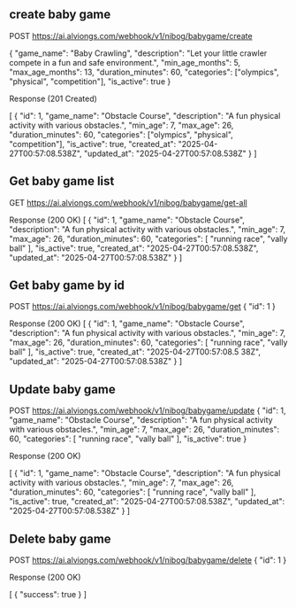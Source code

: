 ## create baby game 
POST https://ai.alviongs.com/webhook/v1/nibog/babygame/create

{
  "game_name": "Baby Crawling",
  "description": "Let your little crawler compete in a fun and safe environment.",
  "min_age_months": 5,
  "max_age_months": 13,
  "duration_minutes": 60,
  "categories": ["olympics", "physical", "competition"],
  "is_active": true
}

Response (201 Created)

[
  {
    "id": 1,
    "game_name": "Obstacle Course",
    "description": "A fun physical activity with various obstacles.",
    "min_age": 7,
    "max_age": 26,
    "duration_minutes": 60,
    "categories": ["olympics", "physical", "competition"],
    "is_active": true,
    "created_at": "2025-04-27T00:57:08.538Z",
    "updated_at": "2025-04-27T00:57:08.538Z"
  }
]

## Get baby game list

GET https://ai.alviongs.com/webhook/v1/nibog/babygame/get-all

Response (200 OK)
[
  {
    "id": 1,
    "game_name": "Obstacle Course",
    "description": "A fun physical activity with various obstacles.",
    "min_age": 7,
    "max_age": 26,
    "duration_minutes": 60,
    "categories": [
      "running race",
      "vally ball"
    ],
    "is_active": true,
    "created_at": "2025-04-27T00:57:08.538Z",
    "updated_at": "2025-04-27T00:57:08.538Z"
  }
]

## Get baby game by id

POST https://ai.alviongs.com/webhook/v1/nibog/babygame/get
{
    "id": 1
}

Response (200 OK)
[
  {
    "id": 1,
    "game_name": "Obstacle Course",
    "description": "A fun physical activity with various obstacles.",
    "min_age": 7,
    "max_age": 26,
    "duration_minutes": 60,
    "categories": [
      "running race",
      "vally ball"
    ],
    "is_active": true,
    "created_at": "2025-04-27T00:57:08.5    38Z",
    "updated_at": "2025-04-27T00:57:08.538Z"
  }
]

## Update baby game

POST https://ai.alviongs.com/webhook/v1/nibog/babygame/update
{
  "id": 1,
  "game_name": "Obstacle Course",
  "description": "A fun physical activity with various obstacles.",
  "min_age": 7,
  "max_age": 26,
  "duration_minutes": 60,
  "categories": [
    "running race",
    "vally ball"
  ],
  "is_active": true
}

Response (200 OK)

[
  {
    "id": 1,
    "game_name": "Obstacle Course",
    "description": "A fun physical activity with various obstacles.",
    "min_age": 7,
    "max_age": 26,
    "duration_minutes": 60,
    "categories": [
      "running race",
      "vally ball"
    ],
    "is_active": true,
    "created_at": "2025-04-27T00:57:08.538Z",
    "updated_at": "2025-04-27T00:57:08.538Z"
  }
]

## Delete baby game

POST https://ai.alviongs.com/webhook/v1/nibog/babygame/delete
{
  "id": 1
}

Response (200 OK)

[
  {
    "success": true
  }
]